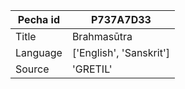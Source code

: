 |Pecha id | P737A7D33
| --- | --- 
|Title | Brahmasūtra 
|Language | ['English', 'Sanskrit']
|Source | 'GRETIL'